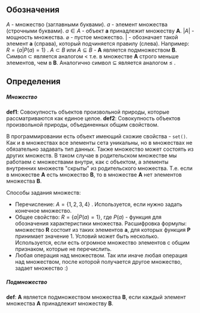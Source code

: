 ## Обозначения

$A$ - множество (заглавными буквами).
$a$ - элемент множества (строчными буквами).
$a \in A$ - объект **а** принадлежит множеству **А**.
$|A|$ - мощность множества.
$\varnothing$ - пустое множество.
$|$ - обозначает такой элемент **а** (справа), который подчиняется правилу (слева).
	Например: $R = \{ a | P(a) = 1\}$ .
$A \subset B$ или $A \subseteq B$ - **A** является подмножеством **В**.
	Символ $\subset$ является аналогом $<$ т.е. в множестве **A** строго меньше элементов, чем в **В**. Аналогично символ $\subseteq$ является аналогом $\leq$ .
## Определения
##### Множество
**def1**:
	Cовокупность объектов произвольной природы, которые рассматриваются как единое целое.
**def2**:
	Совокупность объектов произвольной природы, объединенных общим свойством.

В программировании есть объект имеющий схожие свойства - `set()`.  Как и в множествах все элементы сета уникальны, но в множествах не обязательно задавать тип данных.
Также множество может состоять из других множеств. В таком случае в родительском множестве мы работаем с множествами внутри, как с объектом, а элементы внутренних множеств "скрыты" из родительского множества. Т.е. если в множестве **A** есть множество **В**, то в множестве **A** нет элементов множества **B**.

Способы задания множеств:
- Перечисление: $A = \{1, 2, 3, 4\}$ .
		Используется, если нужно задать конечное множество.
- Общее свойство: $R = \{ a | P(a) = 1\}$, где $P(a)$ - функция для обозначения характеристики множества. 
		Расшифровка формулы: множество **R** состоит из таких элементов **а**, для которых функция **P** принимает значение 1.
		Условий может быть несколько.
		Используется, если есть огромное множество элементов с общим признаком, которые не перечислить.
- Любая операция над множеством.
		Так или иначе любая операция над множеством, после которой получается другое множество, задает множество :)
##### Подмножество
**def**:
	**A** является подмножеством множества **В**, если каждый элемент множества **А** принадлежит множеству **В**.

